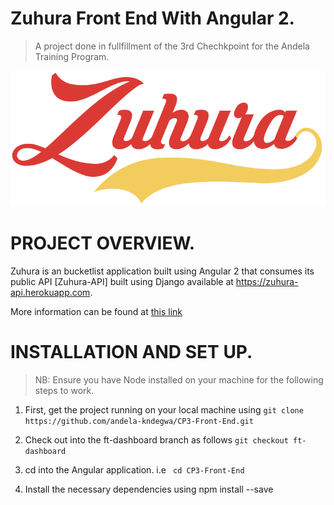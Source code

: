 # Zuhura Front End With Angular 2.

 > A project done in fullfillment of the 3rd Chechkpoint for the Andela Training Program.

![Demo Image](/docs/zuhura-inv.png?raw=true)

# PROJECT OVERVIEW.

Zuhura is an bucketlist application built using Angular 2 that consumes its public API [Zuhura-API] built using Django available at
https://zuhura-api.herokuapp.com.

More information can be found at [this link](https://github.com/andela-kndegwa/CP3)

# INSTALLATION AND SET UP.

> NB: Ensure you have Node installed on your machine for the following steps to work.

1. First, get the project running on your local machine using ```git clone https://github.com/andela-kndegwa/CP3-Front-End.git```

2. Check out into the ft-dashboard branch as follows ```git checkout ft-dashboard```

3. cd into the Angular application. i.e ``` cd CP3-Front-End```

4. Install the necessary dependencies using npm install --save

